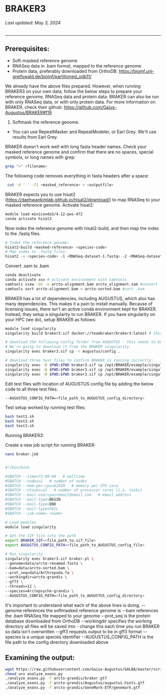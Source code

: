 # BRAKER3
###### Last updated: May 3, 2024
------------------------------------------------------------------------

## Prerequisites: 

- Soft-masked reference genome
- RNASeq data in .bam format, mapped to the reference genome
- Protein data, preferably downloaded from OrthoDB: https://bioinf.uni-greifswald.de/bioinf/partitioned_odb11/

We already have the above files prepared. However, when running BRAKER3 on your own data, follow the below steps to prepare your reference genome, RNASeq data and protein data. BRAKER can also be run with only RNASeq data, or with only protein data. For more information on BRAKER, check their github: https://github.com/Gaius-Augustus/BRAKER#f19

1. Softmask the reference genome.
- You can use RepeatMasker and RepeatModeler, or Earl Grey. We'll use results from Earl Grey.

BRAKER doesn't work well with long fasta header names. Check your masked reference genome and confirm that there are no spaces, special symbols, or long names with grep:

```bash
grep ">" <filename>
```

The following code removes everything in fasta headers after a space:

```bash
 cut -d ' ' -f1 <masked_reference> > <outputfile>
```

BRAKER expects you to use hisat2 (https://daehwankimlab.github.io/hisat2/download/) to map RNASeq to your masked reference genome. Activate hisat2:

```bash
module load miniconda3/4.12-pws-472
conda activate hisat2
```

Now index the reference genome with hisat2-build, and then map the index to the .fastq files.

```bash
# Index the reference genome:
hisat2-build <masked-reference> <species-code>
# Map index to .fastq files:
hisat2 -x <species-code> -1 <RNASeq-dataset-1.fastq> -2 <RNASeq-dataset-2.fastq> -S <output.sam>
```

Convert .sam to .bam
```bash
conda deactivate
conda activate xxx # activate environment with samtools
samtools view -bS -o arcto-alignment.bam arcto_alignment.sam #convert .sam to .bam
samtools sort arcto-alignment.bam > arcto-sorted.bam #sort .bam
```

BRAKER has a lot of dependencies, including AUGUSTUS, which also has many dependencies. This makes it a pain to install manually. Because of licensing issues, there isn't an active conda environment kept for BRAKER. Instead, they setup a singularity to run BRAKER. If you have singularity on your HPC (we do), setup BRAKER as follows:

```bash
module load singularity
singularity build braker3.sif docker://teambraker/braker3:latest # this downloads the .sif file which singularity will need to run BRAKER

# download the following config folder from AUGUSTUS - this needs to be in a writable directory to run BRAKER
# We're going to download it from the BRAKER singularity
singularity exec braker3.sif cp -r Augustus/config .

# download three test files to confirm BRAKER is running correctly:
singularity exec -B $PWD:$PWD braker3.sif cp /opt/BRAKER/example/singularity-tests/test1.sh .
singularity exec -B $PWD:$PWD braker3.sif cp /opt/BRAKER/example/singularity-tests/test2.sh .
singularity exec -B $PWD:$PWD braker3.sif cp /opt/BRAKER/example/singularity-tests/test3.sh .
```

Edit test files with location of AUGUSTUS config file by adding the below code to all three test files.
```bash
--AUGUSTUS_CONFIG_PATH=<file_path_to_AUGUSTUS_config_directory>
```

Test setup worked by running test files:
```bash
bash test1.sh
bash test2.sh
bash test3.sh
```

Running BRAKER3:

Create a new job script for running BRAKER:

```bash
nano braker.job
```

```bash

#!/bin/bash

#SBATCH --time=72:00:00   # walltime
#SBATCH --nodes=1   # number of nodes
#SBATCH --mem-per-cpu=8192M   # memory per CPU core
#SBATCH --ntasks=12   # number of processor cores (i.e. tasks)
#SBATCH --mail-user=youremail@email.com   # email address
#SBATCH --mail-type=BEGIN
#SBATCH --mail-type=END
#SBATCH --mail-type=FAIL
#SBATCH --job-name= <name>

# Load modules
module load singularity

# Get the SIF file into the path
export BRAKER_SIF=<file_path_to.sif_file>
export AUGUSTUS_CONFIG_PATH=<file_path_to_AUGUSTUS_config_file>

# Run singularity
singularity exec braker3.sif braker.pl \
--genome=data/arcto-renamed.fasta \
--bam=data/arcto-sorted.bam \
--prot_seq=data/Arthropoda.fa \
--workingdir=arcto-grandis \
--gff3 \
--threads=12 \
--species=Arctopsyche-grandis \
--AUGUSTUS_CONFIG_PATH=<file_path_to_AUGUSTUS_config_directory>

```

It's important to understand what each of the above lines is doing. 
--genome references the softmasked reference genome is
--bam references the .bam RNASeq file mapped to your genome
--prot_seq is the protein database downloaded from OrthoDB
--workingdir specifies the working directory all files will be saved into - change this each time you run BRAKER so data isn't overwritten
--gff3 requests output to be in gff3 format
--species is a unique species identifier
--AUGUSTUS_CONFIG_PATH is the file path to the config directory downloaded above

## Examining the output:

```bash
wget https://raw.githubusercontent.com/Gaius-Augustus/GALBA/master/scripts/analyze_exons.py
chmod u+x analyze_exons.py
./analyze_exons.py -f arcto-grandis/braker.gtf
./analyze_exons.py -f arcto-grandis/Augustus/augustus.hints.gtf
./analyze_exons.py -f arcto-grandis/GeneMark-ETP/genemark.gtf
```
